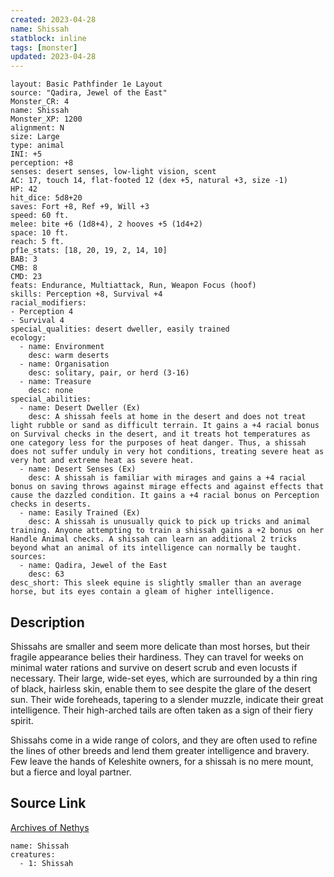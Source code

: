 ```yaml
---
created: 2023-04-28
name: Shissah
statblock: inline
tags: [monster]
updated: 2023-04-28
---
```

```statblock
layout: Basic Pathfinder 1e Layout
source: "Qadira, Jewel of the East"
Monster_CR: 4
name: Shissah
Monster_XP: 1200
alignment: N
size: Large
type: animal
INI: +5
perception: +8
senses: desert senses, low-light vision, scent
AC: 17, touch 14, flat-footed 12 (dex +5, natural +3, size -1)
HP: 42
hit_dice: 5d8+20
saves: Fort +8, Ref +9, Will +3
speed: 60 ft.
melee: bite +6 (1d8+4), 2 hooves +5 (1d4+2)
space: 10 ft.
reach: 5 ft.
pf1e_stats: [18, 20, 19, 2, 14, 10]
BAB: 3
CMB: 8
CMD: 23
feats: Endurance, Multiattack, Run, Weapon Focus (hoof)
skills: Perception +8, Survival +4
racial_modifiers:
- Perception 4
- Survival 4
special_qualities: desert dweller, easily trained
ecology:
  - name: Environment
    desc: warm deserts
  - name: Organisation
    desc: solitary, pair, or herd (3-16)
  - name: Treasure
    desc: none
special_abilities:
  - name: Desert Dweller (Ex)
    desc: A shissah feels at home in the desert and does not treat light rubble or sand as difficult terrain. It gains a +4 racial bonus on Survival checks in the desert, and it treats hot temperatures as one category less for the purposes of heat danger. Thus, a shissah does not suffer unduly in very hot conditions, treating severe heat as very hot and extreme heat as severe heat.
  - name: Desert Senses (Ex)
    desc: A shissah is familiar with mirages and gains a +4 racial bonus on saving throws against mirage effects and against effects that cause the dazzled condition. It gains a +4 racial bonus on Perception checks in deserts.
  - name: Easily Trained (Ex)
    desc: A shissah is unusually quick to pick up tricks and animal training. Anyone attempting to train a shissah gains a +2 bonus on her Handle Animal checks. A shissah can learn an additional 2 tricks beyond what an animal of its intelligence can normally be taught.
sources:
  - name: Qadira, Jewel of the East
    desc: 63
desc_short: This sleek equine is slightly smaller than an average horse, but its eyes contain a gleam of higher intelligence.
```
## Description
Shissahs are smaller and seem more delicate than most horses, but their fragile appearance belies their hardiness. They can travel for weeks on minimal water rations and survive on desert scrub and even locusts if necessary. Their large, wide-set eyes, which are surrounded by a thin ring of black, hairless skin, enable them to see despite the glare of the desert sun. Their wide foreheads, tapering to a slender muzzle, indicate their great intelligence. Their high-arched tails are often taken as a sign of their fiery spirit.

 Shissahs come in a wide range of colors, and they are often used to refine the lines of other breeds and lend them greater intelligence and bravery. Few leave the hands of Keleshite owners, for a shissah is no mere mount, but a fierce and loyal partner.
## Source Link
[Archives of Nethys](https://aonprd.com/MonsterDisplay.aspx?ItemName=Shissah)
```encounter-table
name: Shissah
creatures:
  - 1: Shissah
```
